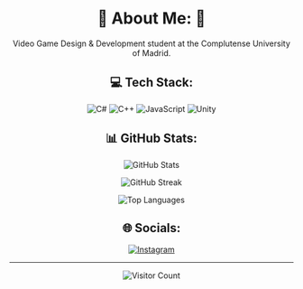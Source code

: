 <h1 align="center">👀 About Me: 👀</h1>
<p align="center">Video Game Design & Development student at the Complutense University of Madrid.</p>


<h2 align="center">💻 Tech Stack:</h2>
<p align="center">
  <img src="https://img.shields.io/badge/c%23-%23239120.svg?style=for-the-badge&logo=csharp&logoColor=white" alt="C#">
  <img src="https://img.shields.io/badge/c++-%2300599C.svg?style=for-the-badge&logo=c%2B%2B&logoColor=white" alt="C++">
  <img src="https://img.shields.io/badge/javascript-%23323330.svg?style=for-the-badge&logo=javascript&logoColor=%23F7DF1E" alt="JavaScript">
  <img src="https://img.shields.io/badge/unity-%23000000.svg?style=for-the-badge&logo=unity&logoColor=white" alt="Unity">
</p>

<h2 align="center">📊 GitHub Stats:</h2>
<p align="center">
  <img src="https://github-readme-stats.vercel.app/api?username=pokoli0&theme=cobalt&hide_border=true&include_all_commits=false&count_private=false" alt="GitHub Stats">
</p>
<p align="center">
  <img src="https://github-readme-streak-stats.herokuapp.com/?user=pokoli0&theme=cobalt&hide_border=true" alt="GitHub Streak">
</p>
<p align="center">
  <img src="https://github-readme-stats.vercel.app/api/top-langs/?username=pokoli0&theme=cobalt&hide_border=true&include_all_commits=false&count_private=false&layout=compact" alt="Top Languages">
</p>

<h2 align="center">🌐 Socials:</h2>
<p align="center">
  <a href="https://instagram.com/poli.ce">
    <img src="https://img.shields.io/badge/Instagram-%23E4405F.svg?logo=Instagram&logoColor=white" alt="Instagram">
  </a>
</p>


<hr/>

<p align="center">
  <img src="https://visitcount.itsvg.in/api?id=pokoli0&icon=3&color=1" alt="Visitor Count">
</p>

<!-- Proudly created with GPRM ( https://gprm.itsvg.in ) -->
